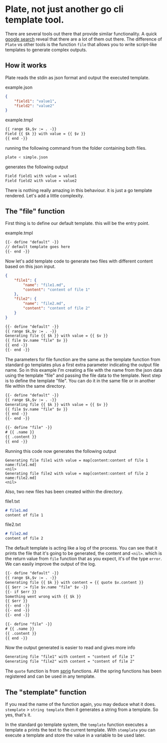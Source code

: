 # Plate, not just another go cli template tool.

There are several tools out there that provide similar functionality. A quick [google search](https://www.google.com/search?q=go+template+cli&oq=go+template+cli&aqs=chrome..69i57j69i64l3.2094j0j7&sourceid=chrome&ie=UTF-8) reveal that there are a lot of them out there. The difference of `Plate` vs other tools is the function `file` that allows you to write script-like templates to generate complex outputs.

## How it works

Plate reads the stdin as json format and output the executed template.

example.json

```json
{
    "field1": "value1",
    "field2": "value2"
}
```

example.tmpl

```txt
{{ range $k,$v := . -}}
Field {{ $k }} with value = {{ $v }}
{{ end -}}
```

running the following command from the folder containing both files.

```bash
plate < simple.json 
```

generates the following output

```txt
Field field1 with value = value1
Field field2 with value = value2
```

There is nothing really amazing in this behaviour. it is just a go template rendered. Let's add a little complexity.

## The "file" function

First thing is to define our default template. this will be the entry point.

example.tmpl

```txt
{{- define "default" -}}
// default template goes here
{{- end -}}
```

Now let's add template code to generate two files with different content based on this json input.

```json
{
    "file1": {
        "name": "file1.md",
        "content": "content of file 1"
    },
    "file2": {
        "name": "file2.md",
        "content": "content of file 2"
    }
}
```

```txt
{{- define "default" -}}
{{ range $k,$v := . -}}
Generating file {{ $k }} with value = {{ $v }}
{{ file $v.name "file" $v }}
{{ end -}}
{{- end -}}
```

The parameters for file function are the same as the template function from standard go templates plus a first extra parameter indicating the output file name. So in this example I'm creating a file with the name from the json data using the template "file" and passing the file data to the template. Next step is to define the template "file". You can do it in the same file or in another file within the same directory.

```txt
{{- define "default" -}}
{{ range $k,$v := . -}}
Generating file {{ $k }} with value = {{ $v }}
{{ file $v.name "file" $v }}
{{ end -}}
{{- end -}}

{{- define "file" -}}
# {{ .name }}
{{ .content }}
{{ end -}}
```

Running this code now generates the following output

```log
Generating file file1 with value = map[content:content of file 1 name:file1.md]
<nil>
Generating file file2 with value = map[content:content of file 2 name:file2.md]
<nil>
```

Also, two new files has been created within the directory.

file1.txt

```md
# file1.md
content of file 1
```

file2.txt

```md
# file2.md
content of file 2
```

The default template is acting like a log of the process. You can see that it prints the file that it's going to be generated, the content and `<nil>`. which is the return value from `file` function that as you expect, it's of the type `error`. We can easily improve the output of the log.

```txt
{{- define "default" -}}
{{ range $k,$v := . -}}
Generating file {{ $k }} with content = {{ quote $v.content }}
{{ $err := file $v.name "file" $v -}}
{{- if $err }}
Something went wrong with {{ $k }}
{{ $err }}
{{- end -}}
{{- end -}}
{{- end -}}

{{- define "file" -}}
# {{ .name }}
{{ .content }}
{{ end -}}
```

Now the output generated is easier to read and gives more info

```txt
Generating file "file1" with content = "content of file 1"
Generating file "file2" with content = "content of file 2"
```

The `quote` function is from [sprig](http://masterminds.github.io/sprig/) functions. All the spring functions has been registered and can be used in any template.

## The "stemplate" function

If you read the name of the function again, you may deduce what it does. `stemplate` > `string template` then it generates a string from a template. So yes, that's it.

In the standard go template system, the `template` function executes a template a prints the text to the current template. With `stemplate` you can execute a template and store the value in a variable to be used later.
